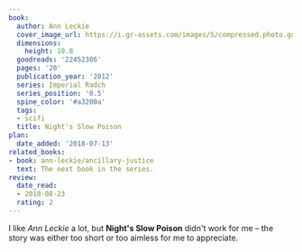 ```yaml
---
book:
  author: Ann Leckie
  cover_image_url: https://i.gr-assets.com/images/S/compressed.photo.goodreads.com/books/1418606162l/22452306.jpg
  dimensions:
    height: 19.8
  goodreads: '22452306'
  pages: '20'
  publication_year: '2012'
  series: Imperial Radch
  series_position: '0.5'
  spine_color: '#a3200a'
  tags:
  - scifi
  title: Night's Slow Poison
plan:
  date_added: '2018-07-13'
related_books:
- book: ann-leckie/ancillary-justice
  text: The next book in the series.
review:
  date_read:
  - 2018-08-23
  rating: 2
---
```


I like *Ann Leckie* a lot, but **Night's Slow Poison** didn't work for me – the story was either too short or too aimless for me to appreciate.
